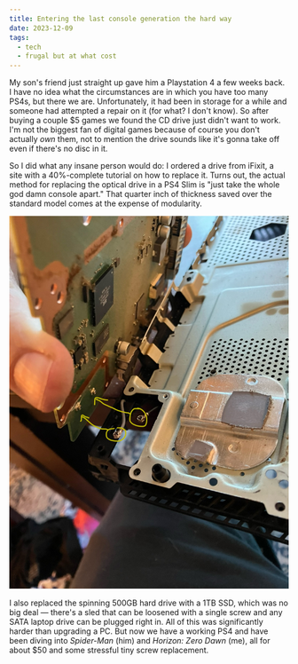 ```yaml
---
title: Entering the last console generation the hard way
date: 2023-12-09
tags:
  - tech
  - frugal but at what cost
---
```


My son's friend just straight up gave him a Playstation 4 a few weeks back. I have no idea what the circumstances are in which you have too many PS4s, but there we are. Unfortunately, it had been in storage for a while and someone had attempted a repair on it (for what? I don't know). So after buying a couple $5 games we found the CD drive just didn't want to work. I'm not the biggest fan of digital games because of course you don't actually *own* them, not to mention the drive sounds like it's gonna take off even if there's no disc in it.

So I did what any insane person would do: I ordered a drive from iFixit, a site with a 40%-complete tutorial on how to replace it. Turns out, the actual method for replacing the optical drive in a PS4 Slim is "just take the whole god damn console apart." That quarter inch of thickness saved over the standard model comes at the expense of modularity.

![Taking the thing apart](/img/ps4.jpg)

I also replaced the spinning 500GB hard drive with a 1TB SSD, which was no big deal — there's a sled that can be loosened with a single screw and any SATA laptop drive can be plugged right in. All of this was significantly harder than upgrading a PC. But now we have a working PS4 and have been diving into *Spider-Man* (him) and *Horizon: Zero Dawn* (me), all for about $50 and some stressful tiny screw replacement.